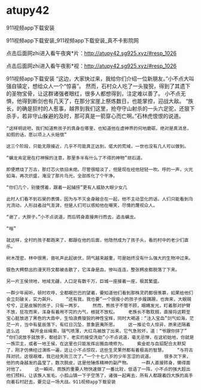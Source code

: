 # atupy42
911视频app下载安装

911视频app下载安装_911视频app下载安装_真不卡影院网

点击后面网zhi进入看午夜爽*片：http://atupy42.sg925.xyz/#resp_1026

点击后面网zhi进入看午夜影*视：http://atupy42.sg925.xyz/#resp_1026

911视频app下载安装    “这边，大家快过来，我给你们介绍一位新朋友。”小不点大叫强自镇定，想给众人一个“惊喜”。    然而，石村众人吃了一头狻猊，得到了其遗下的圣物宝骨，让这群诸强者眼红，很多人都想得到，注定难以善了。    小不点无惧，他得到断剑也有几天了，在那分宝崖上祭炼数日，也能掌控，迎战大敌。    “族长，的确是狈村的人惹事，越界到我们这里，抢夺守山射杀的一头六足驼，还狠下杀手，若非守山躲避的及时，那可真是一箭穿心而亡啊。”石林虎恨恨的说道。

    “这样明说吧，我们知道熊孩子的真身在哪里，也知道他在虚神界的何地磨砺，绝对是真消息，如假的话，愿以项上人头赔偿”

    这三个阶段，只能无限接近，几乎不可能真正达到，偌大的荒域，一世也没有几人可以做到。

    “螭龙肯定是在打神猴的注意，那里多半有什么了不得的神物”顽石道。

    即便燃烧了万古，那灯芯火依旧未熄。尽管很暗淡了，但是现在经他轻轻一吹。呼的一声，火光如海，再次炽盛，淹没了那片乌光，全部炼化了个干净。

    “你们几个，别傻愣着，跟着一起捕捞”更有人威胁大眼少女几

    此时人们看不到石昊的表情，因为与不灭金身融合在一起，他不主动显化的话，人们只能看到乌光流动，人形战者战气澎湃，但是人们可以感知他在嘲笑，尽情的蔑视众人。

    “谢了，大胖子。”小不点说道，而后转身直接奔行而去，追击螭龙。

    “嗡”

    就这样，全村的孩子都跑来了，都跟在他的后面，他隐然成为了孩子头，看的村中的老少们直乐。

    树木茂密，林中很黑，兽吼声此起彼伏，阴气越来越重，可是始终没有什么强大的生物冲过来。

    银色大鳄祭出的漫天符文都被击散了，它浑身是血，惨叫连连，整张鳄皮都脱落了下来。

    另一片王侯领地，地域无疆，人口足有数千万，巨城一座接着一座，极其繁盛。

    一群少年闻听，顿时欢呼，全都眼巴巴的望着，要知道他们看到那株灵药都很羡慕，如果给他们会立刻破关，实力飙升。    “还有我，我也要”一个很瘦小的孩子步履蹒跚，也奔来，大眼贼兮兮，正是皮猴的孩子，只有一两岁。    然而，熊孩子不管不顾，眼睛发光，盯着那对护臂不放，狂攻而来，浑身有着用不完的力气，根就不放松。    老族长不敢耽搁，直接将这颗至宝心脏放进了黑色的大鼎中，生怕浪费狻猊的神性宝辉，同时大喝道：“注入宝血”剑气如海，茫茫一片，当中有星辰落下，有红日沉坠，景象匪夷所思。    这一推论令人惊异，原来还隔着这么远    解开金丝绳索，瑞气喷薄，大红鸟被放了出来，它气急败坏，道：“爷跟你拼了”    “你们说放手就放手，都给趴下，老实的接受洗劫”小不点说道，毫无忌惮，在这初始地，你就是一族宗主，或者一地王侯，在这里也只能发挥出搬血境修为。    紫金蛇与血貂配合太默契了，刚才仿佛经过演练一遍，这让小不点惊叹，这些生灵果然都有着极高的智慧。    “与符古阵对抗，这很艰难，我已经失败三次了。”一个十七八岁的少年苦涩的说道。    很多次下来，他的肉身越发的晶莹了，数次脱皮，这是他锤炼精神的副产物。    一群人直接转身，懒得面对他了。    这一瞬间，雨族的重要人物快速做了一番比较，低语了一阵，小不点的强大超出他们预料，让该族人发毛。小孤山镇一下子空荡了，诸强一起离去，所有人都跟着四大族的高手向着石村赶去，要见证一场大战。911视频app下载安装
